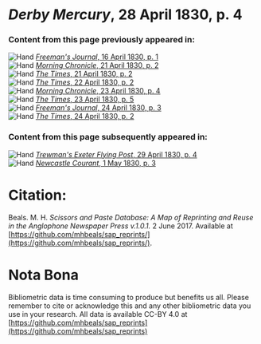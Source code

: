 # *Derby Mercury*, 28 April 1830, p. 4  
  
### Content from this page previously appeared in:  
![Hand](http://scissorsandpaste.net/wp-content/uploads/2017/06/smallhandpointer.png) [*Freeman's Journal*, 16 April 1830, p. 1](https://mhbeals.github.io/sap_html/Freeman's-Journal/Freeman's-Journal-16-April-1830-p-1)  
![Hand](http://scissorsandpaste.net/wp-content/uploads/2017/06/smallhandpointer.png) [*Morning Chronicle*, 21 April 1830, p. 2](https://mhbeals.github.io/sap_html/Morning-Chronicle/Morning-Chronicle-21-April-1830-p-2)  
![Hand](http://scissorsandpaste.net/wp-content/uploads/2017/06/smallhandpointer.png) [*The Times*, 21 April 1830, p. 2](https://mhbeals.github.io/sap_html/The-Times/The-Times-21-April-1830-p-2)  
![Hand](http://scissorsandpaste.net/wp-content/uploads/2017/06/smallhandpointer.png) [*The Times*, 22 April 1830, p. 2](https://mhbeals.github.io/sap_html/The-Times/The-Times-22-April-1830-p-2)  
![Hand](http://scissorsandpaste.net/wp-content/uploads/2017/06/smallhandpointer.png) [*Morning Chronicle*, 23 April 1830, p. 4](https://mhbeals.github.io/sap_html/Morning-Chronicle/Morning-Chronicle-23-April-1830-p-4)  
![Hand](http://scissorsandpaste.net/wp-content/uploads/2017/06/smallhandpointer.png) [*The Times*, 23 April 1830, p. 5](https://mhbeals.github.io/sap_html/The-Times/The-Times-23-April-1830-p-5)  
![Hand](http://scissorsandpaste.net/wp-content/uploads/2017/06/smallhandpointer.png) [*Freeman's Journal*, 24 April 1830, p. 3](https://mhbeals.github.io/sap_html/Freeman's-Journal/Freeman's-Journal-24-April-1830-p-3)  
![Hand](http://scissorsandpaste.net/wp-content/uploads/2017/06/smallhandpointer.png) [*The Times*, 24 April 1830, p. 2](https://mhbeals.github.io/sap_html/The-Times/The-Times-24-April-1830-p-2)  
  
### Content from this page subsequently appeared in:  
![Hand](http://scissorsandpaste.net/wp-content/uploads/2017/06/smallhandpointer.png) [*Trewman's Exeter Flying Post*, 29 April 1830, p. 4](https://mhbeals.github.io/sap_html/Trewman's-Exeter-Flying-Post/Trewman's-Exeter-Flying-Post-29-April-1830-p-4)  
![Hand](http://scissorsandpaste.net/wp-content/uploads/2017/06/smallhandpointer.png) [*Newcastle Courant*, 1 May 1830, p. 3](https://mhbeals.github.io/sap_html/Newcastle-Courant/Newcastle-Courant-1-May-1830-p-3)  


# Citation: 

Beals. M. H. *Scissors and Paste Database: A Map of Reprinting and Reuse in the Anglophone Newspaper Press v.1.0.1.* 2 June 2017. Available at [https://github.com/mhbeals/sap_reprints/](https://github.com/mhbeals/sap_reprints/). 

# Nota Bona

Bibliometric data is time consuming to produce but benefits us all. Please remember to cite or acknowledge this and any other bibliometric data you use in your research. All data is available CC-BY 4.0 at [https://github.com/mhbeals/sap_reprints](https://github.com/mhbeals/sap_reprints)